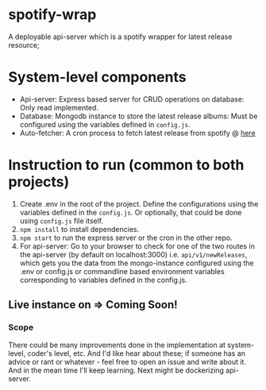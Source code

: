 # spotify-wrap

A deployable api-server which is a spotify wrapper for latest release resource;

# System-level components

- Api-server: Express based server for CRUD operations on database: Only read implemented.
- Database: Mongodb instance to store the latest release albums: Must be configured using the variables defined in `config.js`.
- Auto-fetcher: A cron process to fetch latest release from spotify @ [here](https://github.com/astriskit/spotify-wrap-cron)

# Instruction to run (common to both projects)

1. Create .env in the root of the project. Define the configurations using the variables defined in the `config.js`. Or optionally, that could be done using `config.js` file itself.
2. `npm install` to install dependencies.
3. `npm start` to run the express server or the cron in the other repo.
4. For api-server: Go to your browser to check for one of the two routes in the api-server (by default on localhost:3000) i.e. `api/v1/newReleases`, which gets you the data from the mongo-instance configured using the .env or config.js or commandline based environment variables corresponding to variables defined in the config.js.

## Live instance on => Coming Soon!

### Scope

There could be many improvements done in the implementation at system-level, coder's level, etc. And I'd like hear about these; if someone has an advice or rant or whatever - feel free to open an issue and write about it. And in the mean time I'll keep learning. Next might be dockerizing api-server.
